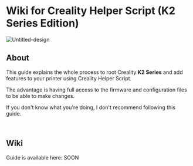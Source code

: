 # Wiki for Creality Helper Script (K2 Series Edition)

![Untitled-design](https://github.com/user-attachments/assets/52542778-215c-4c81-afee-b49c9a2a0671)

## About

This guide explains the whole process to root Creality **K2 Series** and add features to your printer using Creality Helper Script.

The advantage is having full access to the firmware and configuration files to be able to make changes.

If you don't know what you're doing, I don't recommend following this guide.

<br />

## Wiki

Guide is available here: SOON

<br />
